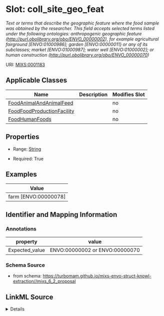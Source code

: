 # Slot: coll_site_geo_feat


_Text or terms that describe the geographic feature where the food sample was obtained by the researcher. This field accepts selected terms listed under the following ontologies: anthropogenic geographic feature (http://purl.obolibrary.org/obo/ENVO_00000002), for example agricultural fairground [ENVO:01000986]; garden [ENVO:00000011} or any of its subclasses; market [ENVO:01000987]; water well [ENVO:01000002]; or human construction (http://purl.obolibrary.org/obo/ENVO_00000070)_



URI: [MIXS:0001183](https://w3id.org/mixs/0001183)



<!-- no inheritance hierarchy -->




## Applicable Classes

| Name | Description | Modifies Slot |
| --- | --- | --- |
[FoodAnimalAndAnimalFeed](FoodAnimalAndAnimalFeed.md) |  |  no  |
[FoodFoodProductionFacility](FoodFoodProductionFacility.md) |  |  no  |
[FoodHumanFoods](FoodHumanFoods.md) |  |  no  |







## Properties

* Range: [String](String.md)

* Required: True






## Examples

| Value |
| --- |
| farm [ENVO:00000078] |

## Identifier and Mapping Information





### Annotations

| property | value |
| --- | --- |
| Expected_value | ENVO:00000002 or ENVO:00000070 |



### Schema Source


* from schema: https://turbomam.github.io/mixs-envo-struct-knowl-extraction//mixs_6_2_proposal




## LinkML Source

<details>
```yaml
name: coll_site_geo_feat
annotations:
  Expected_value:
    tag: Expected_value
    value: ENVO:00000002 or ENVO:00000070
description: 'Text or terms that describe the geographic feature where the food sample
  was obtained by the researcher. This field accepts selected terms listed under the
  following ontologies: anthropogenic geographic feature (http://purl.obolibrary.org/obo/ENVO_00000002),
  for example agricultural fairground [ENVO:01000986]; garden [ENVO:00000011} or any
  of its subclasses; market [ENVO:01000987]; water well [ENVO:01000002]; or human
  construction (http://purl.obolibrary.org/obo/ENVO_00000070)'
title: collection site geographic feature
notes:
- feature
- geographic
- site
examples:
- value: farm [ENVO:00000078]
from_schema: https://turbomam.github.io/mixs-envo-struct-knowl-extraction//mixs_6_2_proposal
rank: 1000
string_serialization: '{text}|{termLabel} [{termID}]'
slot_uri: MIXS:0001183
multivalued: false
alias: coll_site_geo_feat
domain_of:
- FoodAnimalAndAnimalFeed
- FoodFoodProductionFacility
- FoodHumanFoods
range: string
required: true

```
</details>
